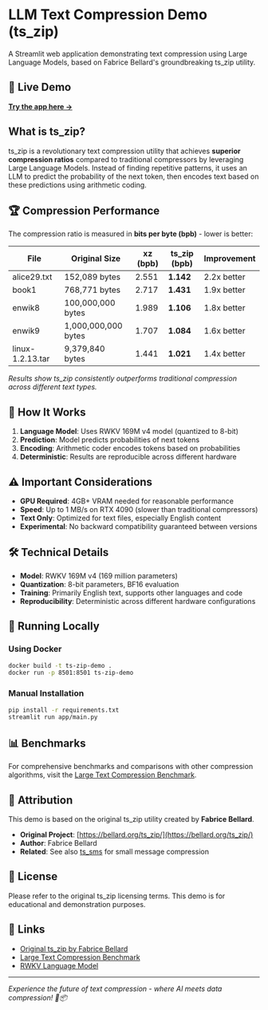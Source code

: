 # LLM Text Compression Demo (ts_zip)

A Streamlit web application demonstrating text compression using Large Language Models, based on Fabrice Bellard's groundbreaking ts_zip utility.

## 🚀 Live Demo

**[Try the app here →](https://llmencryptdecrypt-euyfofcjh8bf2tutha2zox.streamlit.app/)**

## What is ts_zip?

ts_zip is a revolutionary text compression utility that achieves **superior compression ratios** compared to traditional compressors by leveraging Large Language Models. Instead of finding repetitive patterns, it uses an LLM to predict the probability of the next token, then encodes text based on these predictions using arithmetic coding.

## 🏆 Compression Performance

The compression ratio is measured in **bits per byte (bpb)** - lower is better:

| File | Original Size | xz (bpb) | **ts_zip (bpb)** | Improvement |
|------|---------------|----------|------------------|-------------|
| alice29.txt | 152,089 bytes | 2.551 | **1.142** | 2.2x better |
| book1 | 768,771 bytes | 2.717 | **1.431** | 1.9x better |
| enwik8 | 100,000,000 bytes | 1.989 | **1.106** | 1.8x better |
| enwik9 | 1,000,000,000 bytes | 1.707 | **1.084** | 1.6x better |
| linux-1.2.13.tar | 9,379,840 bytes | 1.441 | **1.021** | 1.4x better |

*Results show ts_zip consistently outperforms traditional compression across different text types.*

## 🔬 How It Works

1. **Language Model**: Uses RWKV 169M v4 model (quantized to 8-bit)
2. **Prediction**: Model predicts probabilities of next tokens
3. **Encoding**: Arithmetic coder encodes tokens based on probabilities
4. **Deterministic**: Results are reproducible across different hardware

## ⚠️ Important Considerations

- **GPU Required**: 4GB+ VRAM needed for reasonable performance
- **Speed**: Up to 1 MB/s on RTX 4090 (slower than traditional compressors)
- **Text Only**: Optimized for text files, especially English content
- **Experimental**: No backward compatibility guaranteed between versions

## 🛠️ Technical Details

- **Model**: RWKV 169M v4 (169 million parameters)
- **Quantization**: 8-bit parameters, BF16 evaluation
- **Training**: Primarily English text, supports other languages and code
- **Reproducibility**: Deterministic across different hardware configurations

## 🚢 Running Locally

### Using Docker
```bash
docker build -t ts-zip-demo .
docker run -p 8501:8501 ts-zip-demo
```

### Manual Installation
```bash
pip install -r requirements.txt
streamlit run app/main.py
```

## 📊 Benchmarks

For comprehensive benchmarks and comparisons with other compression algorithms, visit the [Large Text Compression Benchmark](http://mattmahoney.net/dc/text.html).

## 🙏 Attribution

This demo is based on the original ts_zip utility created by **Fabrice Bellard**.

- **Original Project**: [https://bellard.org/ts_zip/](https://bellard.org/ts_zip/)
- **Author**: Fabrice Bellard
- **Related**: See also [ts_sms](https://bellard.org/ts_sms/) for small message compression

## 📝 License

Please refer to the original ts_zip licensing terms. This demo is for educational and demonstration purposes.

## 🔗 Links

- [Original ts_zip by Fabrice Bellard](https://bellard.org/ts_zip/)
- [Large Text Compression Benchmark](http://mattmahoney.net/dc/text.html)
- [RWKV Language Model](https://github.com/BlinkDL/RWKV-LM)

---

*Experience the future of text compression - where AI meets data compression! 🤖📦*
